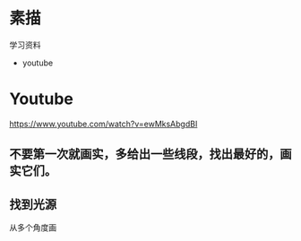 # 素描
学习资料
- youtube


# Youtube 
https://www.youtube.com/watch?v=ewMksAbgdBI

## 不要第一次就画实，多给出一些线段，找出最好的，画实它们。

## 找到光源
从多个角度画
